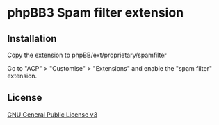 # phpBB3 Spam filter extension

## Installation

Copy the extension to phpBB/ext/proprietary/spamfilter

Go to "ACP" > "Customise" > "Extensions" and enable the "spam filter" extension.

## License

[GNU General Public License v3](license.txt)
